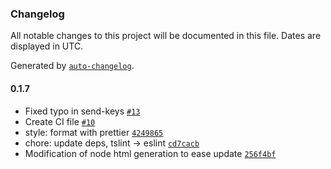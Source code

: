 ### Changelog

All notable changes to this project will be documented in this file. Dates are displayed in UTC.

Generated by [`auto-changelog`](https://github.com/CookPete/auto-changelog).

#### 0.1.7

- Fixed typo in send-keys [`#13`](https://github.com/michaelhthomas/node-red-contrib-selenium-wd3/pull/13)
- Create CI file [`#10`](https://github.com/michaelhthomas/node-red-contrib-selenium-wd3/pull/10)
- style: format with prettier [`4249865`](https://github.com/michaelhthomas/node-red-contrib-selenium-wd3/commit/4249865485049ebf2cede0f9f5f6d19e0daece71)
- chore: update deps, tslint -&gt; eslint [`cd7cacb`](https://github.com/michaelhthomas/node-red-contrib-selenium-wd3/commit/cd7cacb75ae1a7e567fc8985c3bace2fe28757b0)
- Modification of node html generation to ease update [`256f4bf`](https://github.com/michaelhthomas/node-red-contrib-selenium-wd3/commit/256f4bf070c8a2ffcfbae450b0324f9bcf8efd86)
